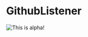 # GithubListener

![This is alpha!](https://discourse-cdn-sjc1.com/business6/uploads/highfidelity/3764/8618cb7af8406f6a.jpg)
